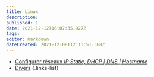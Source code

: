 ```yaml
---
title: Linux
description: 
published: 1
date: 2021-12-12T16:07:35.927Z
tags: 
editor: markdown
dateCreated: 2021-12-08T12:13:51.368Z
---
```


- [Configurer réseaux *IP Static, DHCP | DNS | Hostname*](/Linux/Configurer-Réseaux)
- [Divers](/Linux/Divers)
{.links-list}